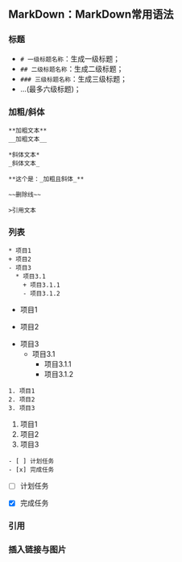 ## MarkDown：MarkDown常用语法
### 标题
- `# 一级标题名称`：生成一级标题；
- `## 二级标题名称`：生成二级标题；
- `### 三级标题名称`：生成三级标题；
- ...(最多六级标题)；

### 加粗/斜体
```
**加粗文本**
__加粗文本__

*斜体文本*
_斜体文本_

**这个是：_加粗且斜体_**

~~删除线~~

>引用文本
```

### 列表
```
* 项目1
+ 项目2
- 项目3
  * 项目3.1
    + 项目3.1.1
    - 项目3.1.2
```
* 项目1
+ 项目2
- 项目3
  * 项目3.1
    + 项目3.1.1
    - 项目3.1.2


```
1. 项目1
2. 项目2
3. 项目3
```
1. 项目1
2. 项目2
3. 项目3

```
- [ ] 计划任务
- [x] 完成任务
```
- [ ] 计划任务
- [x] 完成任务


### 引用

### 插入链接与图片
